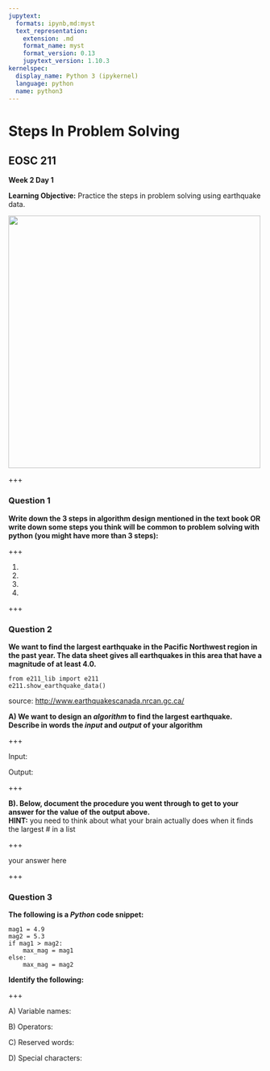 ```yaml
---
jupytext:
  formats: ipynb,md:myst
  text_representation:
    extension: .md
    format_name: myst
    format_version: 0.13
    jupytext_version: 1.10.3
kernelspec:
  display_name: Python 3 (ipykernel)
  language: python
  name: python3
---
```


# Steps In Problem Solving

## EOSC 211

**Week 2 Day 1**

**Learning Objective:** Practice the steps in problem solving using earthquake data.

<img src="quakemap.png" width="500">

+++

### Question 1

**Write down the 3 steps in algorithm design mentioned in the text book OR write down some steps you think will be common to problem solving with python (you might have more than 3 steps):**

+++

1) 

2)

3)

4)

+++

### Question 2
**We want to find the largest earthquake in the Pacific Northwest region in the past year.  The data sheet gives all earthquakes in this area that have a magnitude of at least 4.0.**

```{code-cell} ipython3
from e211_lib import e211
e211.show_earthquake_data()
```

source: http://www.earthquakescanada.nrcan.gc.ca/

**A) We want to design an *algorithm* to find the largest earthquake. Describe in words the *input* and *output* of your algorithm**

+++

Input:

Output:

+++

**B).  Below, document the procedure you went through to get to your answer for the value of the output above.  <br> HINT:**  you need to think about what your brain actually does when it finds the largest # in a list

+++

your answer here

+++

### Question 3

**The following is a *Python* code snippet:**

```{code-cell} ipython3
mag1 = 4.9
mag2 = 5.3
if mag1 > mag2:
    max_mag = mag1
else:
    max_mag = mag2
```

**Identify the following:**

+++

A) Variable names:

B) Operators:

C) Reserved words:

D) Special characters:

